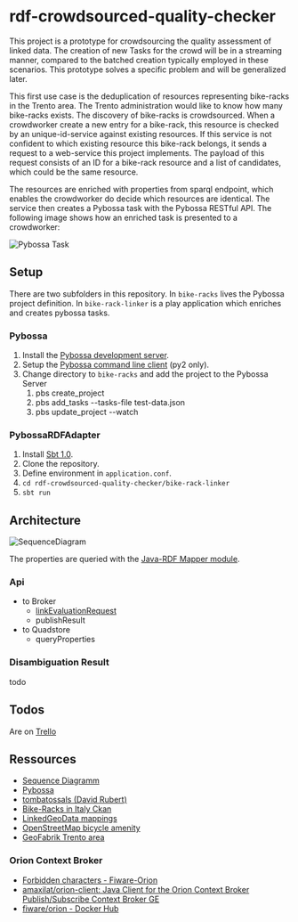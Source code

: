 # rdf-crowdsourced-quality-checker

This project is a prototype for crowdsourcing the quality assessment of linked data. The creation of new Tasks for the crowd will be in a streaming manner, compared to the batched creation typically employed in these scenarios. This prototype solves a specific problem and will be generalized later.

This first use case is the deduplication of resources representing bike-racks in the Trento area. The Trento administration would like to know how many bike-racks exists. The discovery of bike-racks is crowdsourced. When a crowdworker create a new entry for a bike-rack, this resource is checked by an unique-id-service against existing resources. If this service is not confident to which existing resource this bike-rack belongs, it sends a request to a web-service this project implements. The payload of this request consists of an ID for a bike-rack resource and a list of candidates, which could be the same resource.

The resources are enriched with properties from sparql endpoint, which enables the crowdworker do decide which resources are identical. The service then creates a Pybossa task with the Pybossa RESTful API. The following image shows how an enriched task is presented to a crowdworker:

![Pybossa Task](PybossaTask2.png)

## Setup

There are two subfolders in this repository. In `bike-racks` lives the Pybossa project definition. In `bike-rack-linker` is a play application which enriches and creates pybossa tasks.

### Pybossa

1. Install the [Pybossa development server](http://docs.pybossa.com/en/latest/vagrant_pybossa.html).
1. Setup the [Pybossa command line client](https://github.com/Scifabric/pbs) (py2 only).
1. Change directory to `bike-racks` and add the project to the Pybossa Server
    1. pbs create_project
    1. pbs add_tasks --tasks-file test-data.json 
    1. pbs update_project --watch

### PybossaRDFAdapter

1. Install [Sbt 1.0](http://www.scala-sbt.org/1.0/docs/Getting-Started.html).
1. Clone the repository.
1. Define environment in `application.conf`.
1. `cd rdf-crowdsourced-quality-checker/bike-rack-linker`
1. `sbt run`

## Architecture

![SequenceDiagram](SequenceDiagram.png)

The properties are queried with the [Java-RDF Mapper module](https://github.com/SmartDataAnalytics/jena-sparql-api/tree/master/jena-sparql-api-mapper).

### Api

- to Broker
  - [linkEvaluationRequest](https://github.com/QROWD/rdf-crowdsourced-quality-checker/blob/master/bike-rack-linker/test/resources/unique-id-service-output.json)
  - publishResult
- to Quadstore
  - queryProperties

### Disambiguation Result

todo

## Todos

Are on [Trello](https://trello.com/c/cJqG1a03/5-d71-data-quality-assessment-services)

## Ressources

- [Sequence Diagramm](https://drive.google.com/file/d/0B4egcZEKnBC_XzVaazNhcFctazA/view?usp=sharing)
- [Pybossa](Pybossa)
- [tombatossals (David Rubert)](https://github.com/tombatossals)
- [Bike-Racks in Italy Ckan](http://ckan.qrowd.aksw.org/dataset/bikeracks-in-trento-from-openstreetmap)
- [LinkedGeoData mappings](https://github.com/GeoKnow/LinkedGeoData/blob/develop/linkedgeodata-core/src/main/resources/org/aksw/linkedgeodata/sql/Mappings.sql)
- [OpenStreetMap bicycle amenity](http://wiki.openstreetmap.org/wiki/Tag:amenity%3Dbicycle_parking)
- [GeoFabrik Trento area](http://download.geofabrik.de/europe/italy/nord-est.html)

### Orion Context Broker

- [Forbidden characters - Fiware-Orion](https://fiware-orion.readthedocs.io/en/master/user/forbidden_characters/index.html)
- [amaxilat/orion-client: Java Client for the Orion Context Broker Publish/Subscribe Context Broker GE](https://github.com/amaxilat/orion-client)
- [fiware/orion - Docker Hub](https://hub.docker.com/r/fiware/orion/)

